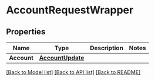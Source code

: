 # AccountRequestWrapper

## Properties

Name | Type | Description | Notes
------------ | ------------- | ------------- | -------------
**Account** | [**AccountUpdate**](AccountUpdate.md) |  | 

[[Back to Model list]](../README.md#documentation-for-models) [[Back to API list]](../README.md#documentation-for-api-endpoints) [[Back to README]](../README.md)


